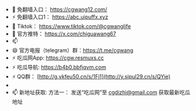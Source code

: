 - 👋 免翻墙入口： https://cgwang12.com/
- ⚡ 免翻墙入口1： https://abc.uipuffx.xyz
- 🌱 Tiktok： https://www.tiktok.com/@cgwanglife
- 💞️ 官方推特：   https://x.com/chiguawang67
- 📫 
- 😄 官方电报（telegram）群：https://t.me/cgwang
- ⚡ 吃瓜网App: https://cgw.resmuxs.cc
- ⚡ 吃瓜导航: https://b4b0.bbfjqvm.com
- ⚡ QQ群： [http://g.ykfeu50.cn/s/1Fj1](http://y.sjpul29.cn/s/QYie)
- 
- 📫 新地址获取:
方法一： 发送“吃瓜网”至 cgdizhi@gmail.com 获取最新吃瓜地址



<!---
chiguawang2/chiguawang2 is a ✨ special ✨ repository because its `README.md` (this file) appears on your GitHub profile.
You can click the Preview link to take a look at your changes.
--->
